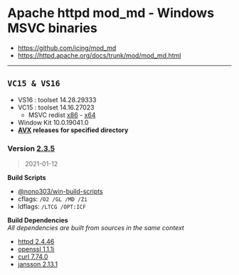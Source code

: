 # Apache httpd mod_md - Windows MSVC binaries #
- https://github.com/icing/mod_md
- https://httpd.apache.org/docs/trunk/mod/mod_md.html

----
## `VC15 & VS16`
- VS16 : toolset 14.28.29333
- VC15 : toolset 14.16.27023
  - MSVC redist  [x86](https://aka.ms/vs/16/release/vc_redist.x86.exe) - [x64](https://aka.ms/vs/16/release/vc_redist.x64.exe)
- Window Kit 10.0.19041.0
- **[AVX](https://msdn.microsoft.com/fr-fr/library/jj620901.aspx) releases** __for specified directory__

### Version [2.3.5](https://github.com/icing/mod_md/tree/v2.3.5)
> 2021-01-12

**Build Scripts** 

- [@nono303/win-build-scripts](https://github.com/nono303/win-build-scripts)
- cflags: `/O2 /GL /MD /Zi`
- ldflags: `/LTCG /OPT:ICF`

**Build Dependencies**  
*All dependencies are built from sources in the same context*

 - [httpd 2.4.46](https://github.com/apache/httpd/tree/2.4.46)   
 - [openssl 1.1.1i](https://github.com/openssl/openssl/tree/OpenSSL_1_1_1i)
 - [curl 7.74.0](https://github.com/curl/curl/tree/curl-7_74_0)  
 - [jansson 2.13.1](https://github.com/akheron/jansson/tree/v2.13.1)
